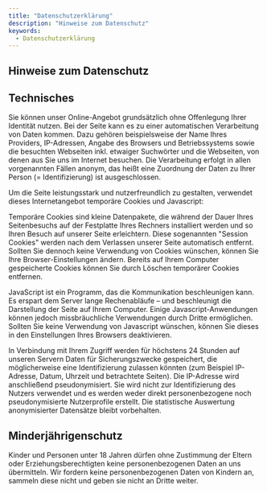 ```yaml
---
title: "Datenschutzerklärung"
description: "Hinweise zum Datenschutz"
keywords:
  - Datenschutzerklärung
---
```


## Hinweise zum Datenschutz

## Technisches

Sie können unser Online-Angebot grundsätzlich ohne Offenlegung Ihrer Identität nutzen. Bei der Seite kann es zu einer automatischen Verarbeitung von Daten kommen. Dazu gehören beispielsweise der Name Ihres Providers, IP-Adressen, Angabe des Browsers und Betriebssystems sowie die besuchten Webseiten inkl. etwaiger Suchwörter und die Webseiten, von denen aus Sie uns im Internet besuchen. Die Verarbeitung erfolgt in allen vorgenannten Fällen anonym, das heißt eine Zuordnung der Daten zu Ihrer Person (= Identifizierung) ist ausgeschlossen.

Um die Seite leistungsstark und nutzerfreundlich zu gestalten, verwendet dieses Internetangebot temporäre Cookies und Javascript:

Temporäre Cookies sind kleine Datenpakete, die während der Dauer Ihres Seitenbesuchs auf der Festplatte Ihres Rechners installiert werden und so Ihren Besuch auf unserer Seite erleichtern. Diese sogenannten "Session Cookies" werden nach dem Verlassen unserer Seite automatisch entfernt. Sollten Sie dennoch keine Verwendung von Cookies wünschen, können Sie Ihre Browser-Einstellungen ändern. Bereits auf Ihrem Computer gespeicherte Cookies können Sie durch Löschen temporärer Cookies entfernen.

JavaScript ist ein Programm, das die Kommunikation beschleunigen kann. Es erspart dem Server lange Rechenabläufe – und beschleunigt die Darstellung der Seite auf Ihrem Computer. Einige Javascript-Anwendungen können jedoch missbräuchliche Verwendungen durch Dritte ermöglichen. Sollten Sie keine Verwendung von Javascript wünschen, können Sie dieses in den Einstellungen Ihres Browsers deaktivieren.

In Verbindung mit Ihrem Zugriff werden für höchstens 24 Stunden auf unseren Servern Daten für Sicherungszwecke gespeichert, die möglicherweise eine Identifizierung zulassen könnten (zum Beispiel IP-Adresse, Datum, Uhrzeit und betrachtete Seiten). Die IP-Adresse wird anschließend pseudonymisiert. Sie wird nicht zur Identifizierung des Nutzers verwendet und es werden weder direkt personenbezogene noch pseudonymisierte Nutzerprofile erstellt. Die statistische Auswertung anonymisierter Datensätze bleibt vorbehalten.

## Minderjährigenschutz

Kinder und Personen unter 18 Jahren dürfen ohne Zustimmung der Eltern oder Erziehungsberechtigten keine personenbezogenen Daten an uns übermitteln. Wir fordern keine personenbezogenen Daten von Kindern an, sammeln diese nicht und geben sie nicht an Dritte weiter.

<!-- Iframe src=https://piwik.bpa2011.bundesregierung.de/index.php?module=CoreAdminHome&action=optOut&language=de title=Piwik-Opt-Out -->
